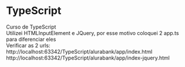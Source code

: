# TypeScript
Curso de TypeScript <br/>
Utilizei HTMLInputElement e JQuery, por esse motivo coloquei 2 app.ts para diferenciar eles <br/>
Verificar as 2 urls:<br/>
http://localhost:63342/TypeScript/alurabank/app/index.html <br/>
http://localhost:63342/TypeScript/alurabank/app/index-jquery.html

